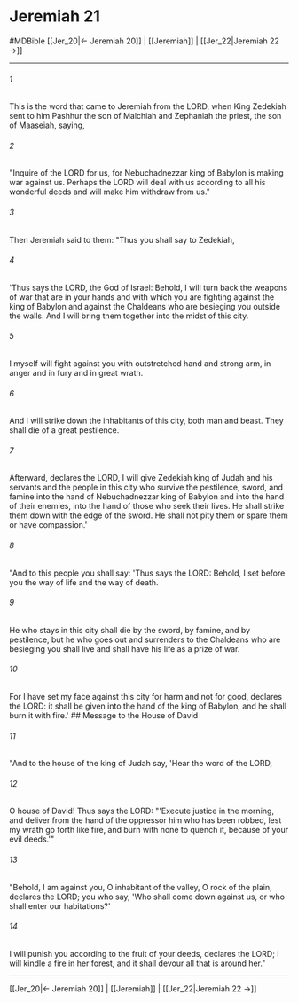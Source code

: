 # Jeremiah 21
#MDBible
[[Jer_20|← Jeremiah 20]] | [[Jeremiah]] | [[Jer_22|Jeremiah 22 →]]

***

###### 1 

This is the word that came to Jeremiah from the LORD, when King Zedekiah sent to him Pashhur the son of Malchiah and Zephaniah the priest, the son of Maaseiah, saying, 

###### 2 

"Inquire of the LORD for us, for Nebuchadnezzar king of Babylon is making war against us. Perhaps the LORD will deal with us according to all his wonderful deeds and will make him withdraw from us." 

###### 3 

Then Jeremiah said to them: "Thus you shall say to Zedekiah, 

###### 4 

'Thus says the LORD, the God of Israel: Behold, I will turn back the weapons of war that are in your hands and with which you are fighting against the king of Babylon and against the Chaldeans who are besieging you outside the walls. And I will bring them together into the midst of this city. 

###### 5 

I myself will fight against you with outstretched hand and strong arm, in anger and in fury and in great wrath. 

###### 6 

And I will strike down the inhabitants of this city, both man and beast. They shall die of a great pestilence. 

###### 7 

Afterward, declares the LORD, I will give Zedekiah king of Judah and his servants and the people in this city who survive the pestilence, sword, and famine into the hand of Nebuchadnezzar king of Babylon and into the hand of their enemies, into the hand of those who seek their lives. He shall strike them down with the edge of the sword. He shall not pity them or spare them or have compassion.' 

###### 8 

"And to this people you shall say: 'Thus says the LORD: Behold, I set before you the way of life and the way of death. 

###### 9 

He who stays in this city shall die by the sword, by famine, and by pestilence, but he who goes out and surrenders to the Chaldeans who are besieging you shall live and shall have his life as a prize of war. 

###### 10 

For I have set my face against this city for harm and not for good, declares the LORD: it shall be given into the hand of the king of Babylon, and he shall burn it with fire.' ## Message to the House of David 

###### 11 

"And to the house of the king of Judah say, 'Hear the word of the LORD, 

###### 12 

O house of David! Thus says the LORD: "'Execute justice in the morning, and deliver from the hand of the oppressor him who has been robbed, lest my wrath go forth like fire, and burn with none to quench it, because of your evil deeds.'" 

###### 13 

"Behold, I am against you, O inhabitant of the valley, O rock of the plain, declares the LORD; you who say, 'Who shall come down against us, or who shall enter our habitations?' 

###### 14 

I will punish you according to the fruit of your deeds, declares the LORD; I will kindle a fire in her forest, and it shall devour all that is around her." 

***

[[Jer_20|← Jeremiah 20]] | [[Jeremiah]] | [[Jer_22|Jeremiah 22 →]]
